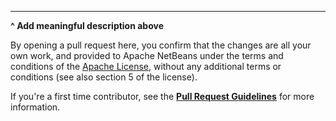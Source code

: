 
---
**^ Add meaningful description above**

By opening a pull request here, you confirm that the changes are all your own
work, and provided to Apache NetBeans under the terms and conditions of the
[Apache License](https://github.com/apache/netbeans/blob/master/LICENSE), without
any additional terms or conditions (see also section 5 of the license).

If you're a first time contributor, see the
**[Pull Request Guidelines](https://github.com/apache/netbeans/blob/master/.github/CONTRIBUTING.md)**
for more information.
